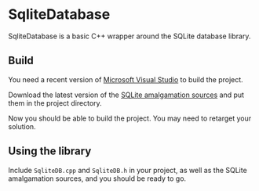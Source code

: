 SqliteDatabase
==============

SqliteDatabase is a basic C++ wrapper around the SQLite database library.

Build
-----

You need a recent version of [Microsoft Visual Studio](https://visualstudio.com/) to build the project.

Download the latest version of the [SQLite amalgamation sources](https://www.sqlite.org/download.html)
and put them in the project directory.

Now you should be able to build the project. You may need to retarget your solution.


Using the library
-----------------

Include `SqliteDB.cpp` and `SqliteDB.h` in your project, as well as the SQLite
amalgamation sources, and you should be ready to go.
